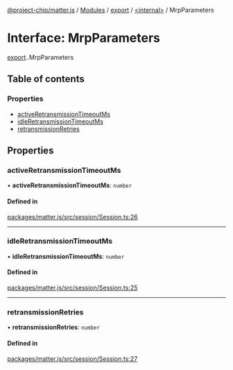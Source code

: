[@project-chip/matter.js](../README.md) / [Modules](../modules.md) / [export](../modules/export.md) / [<internal\>](../modules/export._internal_.md) / MrpParameters

# Interface: MrpParameters

[export](../modules/export.md).[<internal>](../modules/export._internal_.md).MrpParameters

## Table of contents

### Properties

- [activeRetransmissionTimeoutMs](export._internal_.MrpParameters.md#activeretransmissiontimeoutms)
- [idleRetransmissionTimeoutMs](export._internal_.MrpParameters.md#idleretransmissiontimeoutms)
- [retransmissionRetries](export._internal_.MrpParameters.md#retransmissionretries)

## Properties

### activeRetransmissionTimeoutMs

• **activeRetransmissionTimeoutMs**: `number`

#### Defined in

[packages/matter.js/src/session/Session.ts:26](https://github.com/project-chip/matter.js/blob/be83914/packages/matter.js/src/session/Session.ts#L26)

___

### idleRetransmissionTimeoutMs

• **idleRetransmissionTimeoutMs**: `number`

#### Defined in

[packages/matter.js/src/session/Session.ts:25](https://github.com/project-chip/matter.js/blob/be83914/packages/matter.js/src/session/Session.ts#L25)

___

### retransmissionRetries

• **retransmissionRetries**: `number`

#### Defined in

[packages/matter.js/src/session/Session.ts:27](https://github.com/project-chip/matter.js/blob/be83914/packages/matter.js/src/session/Session.ts#L27)
